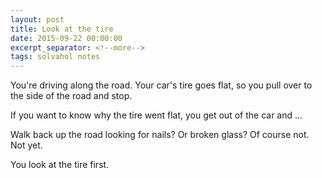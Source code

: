 ```yaml
---
layout: post
title: Look at the tire
date: 2015-09-22 00:00:00
excerpt_separator: <!--more-->
tags: solvahol notes
---
```


You're driving along the road. Your car's tire goes flat, so you pull over to the side of the road and stop.

If you want to know why the tire went flat, you get out of the car and ...
<!--more-->

Walk back up the road looking for nails? Or broken glass? Of course not. Not yet.

You look at the tire first.
